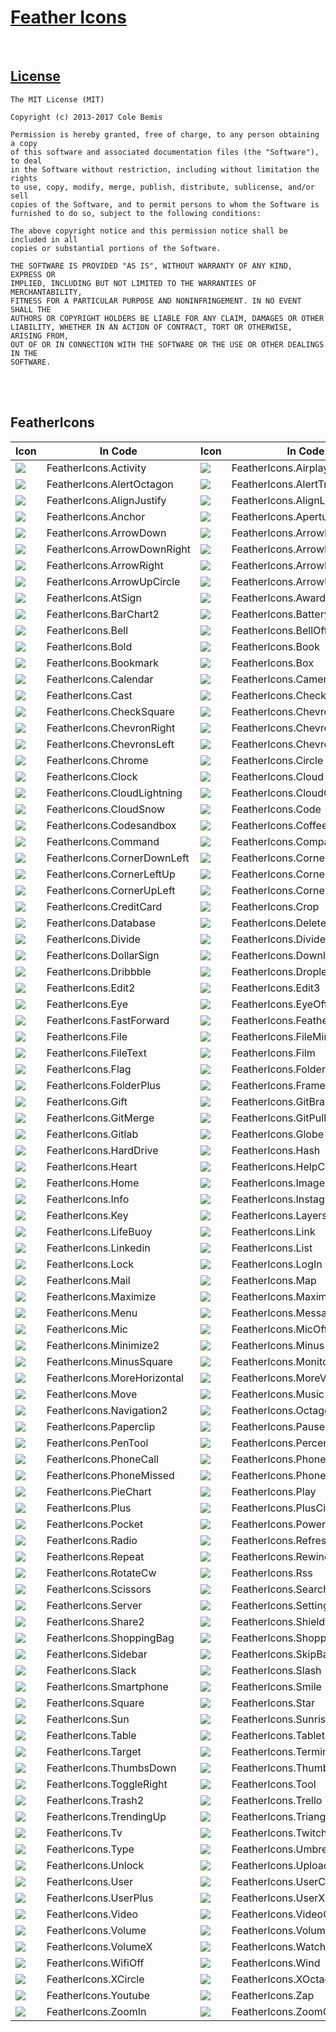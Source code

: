 # [Feather Icons](https://feathericons.com/)

<br />

## [License](https://github.com/feathericons/feather/blob/v4.29.0/LICENSE)

```
The MIT License (MIT)

Copyright (c) 2013-2017 Cole Bemis

Permission is hereby granted, free of charge, to any person obtaining a copy
of this software and associated documentation files (the "Software"), to deal
in the Software without restriction, including without limitation the rights
to use, copy, modify, merge, publish, distribute, sublicense, and/or sell
copies of the Software, and to permit persons to whom the Software is
furnished to do so, subject to the following conditions:

The above copyright notice and this permission notice shall be included in all
copies or substantial portions of the Software.

THE SOFTWARE IS PROVIDED "AS IS", WITHOUT WARRANTY OF ANY KIND, EXPRESS OR
IMPLIED, INCLUDING BUT NOT LIMITED TO THE WARRANTIES OF MERCHANTABILITY,
FITNESS FOR A PARTICULAR PURPOSE AND NONINFRINGEMENT. IN NO EVENT SHALL THE
AUTHORS OR COPYRIGHT HOLDERS BE LIABLE FOR ANY CLAIM, DAMAGES OR OTHER
LIABILITY, WHETHER IN AN ACTION OF CONTRACT, TORT OR OTHERWISE, ARISING FROM,
OUT OF OR IN CONNECTION WITH THE SOFTWARE OR THE USE OR OTHER DEALINGS IN THE
SOFTWARE.
```

<br /><br />


## FeatherIcons

| Icon | In Code | Icon | In Code | Icon | In Code |
| --- | --- | --- | --- | --- | --- |
| ![](https://raw.githubusercontent.com/feathericons/feather/v4.29.0/icons/activity.svg) | FeatherIcons.Activity | ![](https://raw.githubusercontent.com/feathericons/feather/v4.29.0/icons/airplay.svg) | FeatherIcons.Airplay | ![](https://raw.githubusercontent.com/feathericons/feather/v4.29.0/icons/alert-circle.svg) | FeatherIcons.AlertCircle |
| ![](https://raw.githubusercontent.com/feathericons/feather/v4.29.0/icons/alert-octagon.svg) | FeatherIcons.AlertOctagon | ![](https://raw.githubusercontent.com/feathericons/feather/v4.29.0/icons/alert-triangle.svg) | FeatherIcons.AlertTriangle | ![](https://raw.githubusercontent.com/feathericons/feather/v4.29.0/icons/align-center.svg) | FeatherIcons.AlignCenter |
| ![](https://raw.githubusercontent.com/feathericons/feather/v4.29.0/icons/align-justify.svg) | FeatherIcons.AlignJustify | ![](https://raw.githubusercontent.com/feathericons/feather/v4.29.0/icons/align-left.svg) | FeatherIcons.AlignLeft | ![](https://raw.githubusercontent.com/feathericons/feather/v4.29.0/icons/align-right.svg) | FeatherIcons.AlignRight |
| ![](https://raw.githubusercontent.com/feathericons/feather/v4.29.0/icons/anchor.svg) | FeatherIcons.Anchor | ![](https://raw.githubusercontent.com/feathericons/feather/v4.29.0/icons/aperture.svg) | FeatherIcons.Aperture | ![](https://raw.githubusercontent.com/feathericons/feather/v4.29.0/icons/archive.svg) | FeatherIcons.Archive |
| ![](https://raw.githubusercontent.com/feathericons/feather/v4.29.0/icons/arrow-down.svg) | FeatherIcons.ArrowDown | ![](https://raw.githubusercontent.com/feathericons/feather/v4.29.0/icons/arrow-down-circle.svg) | FeatherIcons.ArrowDownCircle | ![](https://raw.githubusercontent.com/feathericons/feather/v4.29.0/icons/arrow-down-left.svg) | FeatherIcons.ArrowDownLeft |
| ![](https://raw.githubusercontent.com/feathericons/feather/v4.29.0/icons/arrow-down-right.svg) | FeatherIcons.ArrowDownRight | ![](https://raw.githubusercontent.com/feathericons/feather/v4.29.0/icons/arrow-left.svg) | FeatherIcons.ArrowLeft | ![](https://raw.githubusercontent.com/feathericons/feather/v4.29.0/icons/arrow-left-circle.svg) | FeatherIcons.ArrowLeftCircle |
| ![](https://raw.githubusercontent.com/feathericons/feather/v4.29.0/icons/arrow-right.svg) | FeatherIcons.ArrowRight | ![](https://raw.githubusercontent.com/feathericons/feather/v4.29.0/icons/arrow-right-circle.svg) | FeatherIcons.ArrowRightCircle | ![](https://raw.githubusercontent.com/feathericons/feather/v4.29.0/icons/arrow-up.svg) | FeatherIcons.ArrowUp |
| ![](https://raw.githubusercontent.com/feathericons/feather/v4.29.0/icons/arrow-up-circle.svg) | FeatherIcons.ArrowUpCircle | ![](https://raw.githubusercontent.com/feathericons/feather/v4.29.0/icons/arrow-up-left.svg) | FeatherIcons.ArrowUpLeft | ![](https://raw.githubusercontent.com/feathericons/feather/v4.29.0/icons/arrow-up-right.svg) | FeatherIcons.ArrowUpRight |
| ![](https://raw.githubusercontent.com/feathericons/feather/v4.29.0/icons/at-sign.svg) | FeatherIcons.AtSign | ![](https://raw.githubusercontent.com/feathericons/feather/v4.29.0/icons/award.svg) | FeatherIcons.Award | ![](https://raw.githubusercontent.com/feathericons/feather/v4.29.0/icons/bar-chart.svg) | FeatherIcons.BarChart |
| ![](https://raw.githubusercontent.com/feathericons/feather/v4.29.0/icons/bar-chart-2.svg) | FeatherIcons.BarChart2 | ![](https://raw.githubusercontent.com/feathericons/feather/v4.29.0/icons/battery.svg) | FeatherIcons.Battery | ![](https://raw.githubusercontent.com/feathericons/feather/v4.29.0/icons/battery-charging.svg) | FeatherIcons.BatteryCharging |
| ![](https://raw.githubusercontent.com/feathericons/feather/v4.29.0/icons/bell.svg) | FeatherIcons.Bell | ![](https://raw.githubusercontent.com/feathericons/feather/v4.29.0/icons/bell-off.svg) | FeatherIcons.BellOff | ![](https://raw.githubusercontent.com/feathericons/feather/v4.29.0/icons/bluetooth.svg) | FeatherIcons.Bluetooth |
| ![](https://raw.githubusercontent.com/feathericons/feather/v4.29.0/icons/bold.svg) | FeatherIcons.Bold | ![](https://raw.githubusercontent.com/feathericons/feather/v4.29.0/icons/book.svg) | FeatherIcons.Book | ![](https://raw.githubusercontent.com/feathericons/feather/v4.29.0/icons/book-open.svg) | FeatherIcons.BookOpen |
| ![](https://raw.githubusercontent.com/feathericons/feather/v4.29.0/icons/bookmark.svg) | FeatherIcons.Bookmark | ![](https://raw.githubusercontent.com/feathericons/feather/v4.29.0/icons/box.svg) | FeatherIcons.Box | ![](https://raw.githubusercontent.com/feathericons/feather/v4.29.0/icons/briefcase.svg) | FeatherIcons.Briefcase |
| ![](https://raw.githubusercontent.com/feathericons/feather/v4.29.0/icons/calendar.svg) | FeatherIcons.Calendar | ![](https://raw.githubusercontent.com/feathericons/feather/v4.29.0/icons/camera.svg) | FeatherIcons.Camera | ![](https://raw.githubusercontent.com/feathericons/feather/v4.29.0/icons/camera-off.svg) | FeatherIcons.CameraOff |
| ![](https://raw.githubusercontent.com/feathericons/feather/v4.29.0/icons/cast.svg) | FeatherIcons.Cast | ![](https://raw.githubusercontent.com/feathericons/feather/v4.29.0/icons/check.svg) | FeatherIcons.Check | ![](https://raw.githubusercontent.com/feathericons/feather/v4.29.0/icons/check-circle.svg) | FeatherIcons.CheckCircle |
| ![](https://raw.githubusercontent.com/feathericons/feather/v4.29.0/icons/check-square.svg) | FeatherIcons.CheckSquare | ![](https://raw.githubusercontent.com/feathericons/feather/v4.29.0/icons/chevron-down.svg) | FeatherIcons.ChevronDown | ![](https://raw.githubusercontent.com/feathericons/feather/v4.29.0/icons/chevron-left.svg) | FeatherIcons.ChevronLeft |
| ![](https://raw.githubusercontent.com/feathericons/feather/v4.29.0/icons/chevron-right.svg) | FeatherIcons.ChevronRight | ![](https://raw.githubusercontent.com/feathericons/feather/v4.29.0/icons/chevron-up.svg) | FeatherIcons.ChevronUp | ![](https://raw.githubusercontent.com/feathericons/feather/v4.29.0/icons/chevrons-down.svg) | FeatherIcons.ChevronsDown |
| ![](https://raw.githubusercontent.com/feathericons/feather/v4.29.0/icons/chevrons-left.svg) | FeatherIcons.ChevronsLeft | ![](https://raw.githubusercontent.com/feathericons/feather/v4.29.0/icons/chevrons-right.svg) | FeatherIcons.ChevronsRight | ![](https://raw.githubusercontent.com/feathericons/feather/v4.29.0/icons/chevrons-up.svg) | FeatherIcons.ChevronsUp |
| ![](https://raw.githubusercontent.com/feathericons/feather/v4.29.0/icons/chrome.svg) | FeatherIcons.Chrome | ![](https://raw.githubusercontent.com/feathericons/feather/v4.29.0/icons/circle.svg) | FeatherIcons.Circle | ![](https://raw.githubusercontent.com/feathericons/feather/v4.29.0/icons/clipboard.svg) | FeatherIcons.Clipboard |
| ![](https://raw.githubusercontent.com/feathericons/feather/v4.29.0/icons/clock.svg) | FeatherIcons.Clock | ![](https://raw.githubusercontent.com/feathericons/feather/v4.29.0/icons/cloud.svg) | FeatherIcons.Cloud | ![](https://raw.githubusercontent.com/feathericons/feather/v4.29.0/icons/cloud-drizzle.svg) | FeatherIcons.CloudDrizzle |
| ![](https://raw.githubusercontent.com/feathericons/feather/v4.29.0/icons/cloud-lightning.svg) | FeatherIcons.CloudLightning | ![](https://raw.githubusercontent.com/feathericons/feather/v4.29.0/icons/cloud-off.svg) | FeatherIcons.CloudOff | ![](https://raw.githubusercontent.com/feathericons/feather/v4.29.0/icons/cloud-rain.svg) | FeatherIcons.CloudRain |
| ![](https://raw.githubusercontent.com/feathericons/feather/v4.29.0/icons/cloud-snow.svg) | FeatherIcons.CloudSnow | ![](https://raw.githubusercontent.com/feathericons/feather/v4.29.0/icons/code.svg) | FeatherIcons.Code | ![](https://raw.githubusercontent.com/feathericons/feather/v4.29.0/icons/codepen.svg) | FeatherIcons.Codepen |
| ![](https://raw.githubusercontent.com/feathericons/feather/v4.29.0/icons/codesandbox.svg) | FeatherIcons.Codesandbox | ![](https://raw.githubusercontent.com/feathericons/feather/v4.29.0/icons/coffee.svg) | FeatherIcons.Coffee | ![](https://raw.githubusercontent.com/feathericons/feather/v4.29.0/icons/columns.svg) | FeatherIcons.Columns |
| ![](https://raw.githubusercontent.com/feathericons/feather/v4.29.0/icons/command.svg) | FeatherIcons.Command | ![](https://raw.githubusercontent.com/feathericons/feather/v4.29.0/icons/compass.svg) | FeatherIcons.Compass | ![](https://raw.githubusercontent.com/feathericons/feather/v4.29.0/icons/copy.svg) | FeatherIcons.Copy |
| ![](https://raw.githubusercontent.com/feathericons/feather/v4.29.0/icons/corner-down-left.svg) | FeatherIcons.CornerDownLeft | ![](https://raw.githubusercontent.com/feathericons/feather/v4.29.0/icons/corner-down-right.svg) | FeatherIcons.CornerDownRight | ![](https://raw.githubusercontent.com/feathericons/feather/v4.29.0/icons/corner-left-down.svg) | FeatherIcons.CornerLeftDown |
| ![](https://raw.githubusercontent.com/feathericons/feather/v4.29.0/icons/corner-left-up.svg) | FeatherIcons.CornerLeftUp | ![](https://raw.githubusercontent.com/feathericons/feather/v4.29.0/icons/corner-right-down.svg) | FeatherIcons.CornerRightDown | ![](https://raw.githubusercontent.com/feathericons/feather/v4.29.0/icons/corner-right-up.svg) | FeatherIcons.CornerRightUp |
| ![](https://raw.githubusercontent.com/feathericons/feather/v4.29.0/icons/corner-up-left.svg) | FeatherIcons.CornerUpLeft | ![](https://raw.githubusercontent.com/feathericons/feather/v4.29.0/icons/corner-up-right.svg) | FeatherIcons.CornerUpRight | ![](https://raw.githubusercontent.com/feathericons/feather/v4.29.0/icons/cpu.svg) | FeatherIcons.Cpu |
| ![](https://raw.githubusercontent.com/feathericons/feather/v4.29.0/icons/credit-card.svg) | FeatherIcons.CreditCard | ![](https://raw.githubusercontent.com/feathericons/feather/v4.29.0/icons/crop.svg) | FeatherIcons.Crop | ![](https://raw.githubusercontent.com/feathericons/feather/v4.29.0/icons/crosshair.svg) | FeatherIcons.Crosshair |
| ![](https://raw.githubusercontent.com/feathericons/feather/v4.29.0/icons/database.svg) | FeatherIcons.Database | ![](https://raw.githubusercontent.com/feathericons/feather/v4.29.0/icons/delete.svg) | FeatherIcons.Delete | ![](https://raw.githubusercontent.com/feathericons/feather/v4.29.0/icons/disc.svg) | FeatherIcons.Disc |
| ![](https://raw.githubusercontent.com/feathericons/feather/v4.29.0/icons/divide.svg) | FeatherIcons.Divide | ![](https://raw.githubusercontent.com/feathericons/feather/v4.29.0/icons/divide-circle.svg) | FeatherIcons.DivideCircle | ![](https://raw.githubusercontent.com/feathericons/feather/v4.29.0/icons/divide-square.svg) | FeatherIcons.DivideSquare |
| ![](https://raw.githubusercontent.com/feathericons/feather/v4.29.0/icons/dollar-sign.svg) | FeatherIcons.DollarSign | ![](https://raw.githubusercontent.com/feathericons/feather/v4.29.0/icons/download.svg) | FeatherIcons.Download | ![](https://raw.githubusercontent.com/feathericons/feather/v4.29.0/icons/download-cloud.svg) | FeatherIcons.DownloadCloud |
| ![](https://raw.githubusercontent.com/feathericons/feather/v4.29.0/icons/dribbble.svg) | FeatherIcons.Dribbble | ![](https://raw.githubusercontent.com/feathericons/feather/v4.29.0/icons/droplet.svg) | FeatherIcons.Droplet | ![](https://raw.githubusercontent.com/feathericons/feather/v4.29.0/icons/edit.svg) | FeatherIcons.Edit |
| ![](https://raw.githubusercontent.com/feathericons/feather/v4.29.0/icons/edit-2.svg) | FeatherIcons.Edit2 | ![](https://raw.githubusercontent.com/feathericons/feather/v4.29.0/icons/edit-3.svg) | FeatherIcons.Edit3 | ![](https://raw.githubusercontent.com/feathericons/feather/v4.29.0/icons/external-link.svg) | FeatherIcons.ExternalLink |
| ![](https://raw.githubusercontent.com/feathericons/feather/v4.29.0/icons/eye.svg) | FeatherIcons.Eye | ![](https://raw.githubusercontent.com/feathericons/feather/v4.29.0/icons/eye-off.svg) | FeatherIcons.EyeOff | ![](https://raw.githubusercontent.com/feathericons/feather/v4.29.0/icons/facebook.svg) | FeatherIcons.Facebook |
| ![](https://raw.githubusercontent.com/feathericons/feather/v4.29.0/icons/fast-forward.svg) | FeatherIcons.FastForward | ![](https://raw.githubusercontent.com/feathericons/feather/v4.29.0/icons/feather.svg) | FeatherIcons.Feather | ![](https://raw.githubusercontent.com/feathericons/feather/v4.29.0/icons/figma.svg) | FeatherIcons.Figma |
| ![](https://raw.githubusercontent.com/feathericons/feather/v4.29.0/icons/file.svg) | FeatherIcons.File | ![](https://raw.githubusercontent.com/feathericons/feather/v4.29.0/icons/file-minus.svg) | FeatherIcons.FileMinus | ![](https://raw.githubusercontent.com/feathericons/feather/v4.29.0/icons/file-plus.svg) | FeatherIcons.FilePlus |
| ![](https://raw.githubusercontent.com/feathericons/feather/v4.29.0/icons/file-text.svg) | FeatherIcons.FileText | ![](https://raw.githubusercontent.com/feathericons/feather/v4.29.0/icons/film.svg) | FeatherIcons.Film | ![](https://raw.githubusercontent.com/feathericons/feather/v4.29.0/icons/filter.svg) | FeatherIcons.Filter |
| ![](https://raw.githubusercontent.com/feathericons/feather/v4.29.0/icons/flag.svg) | FeatherIcons.Flag | ![](https://raw.githubusercontent.com/feathericons/feather/v4.29.0/icons/folder.svg) | FeatherIcons.Folder | ![](https://raw.githubusercontent.com/feathericons/feather/v4.29.0/icons/folder-minus.svg) | FeatherIcons.FolderMinus |
| ![](https://raw.githubusercontent.com/feathericons/feather/v4.29.0/icons/folder-plus.svg) | FeatherIcons.FolderPlus | ![](https://raw.githubusercontent.com/feathericons/feather/v4.29.0/icons/framer.svg) | FeatherIcons.Framer | ![](https://raw.githubusercontent.com/feathericons/feather/v4.29.0/icons/frown.svg) | FeatherIcons.Frown |
| ![](https://raw.githubusercontent.com/feathericons/feather/v4.29.0/icons/gift.svg) | FeatherIcons.Gift | ![](https://raw.githubusercontent.com/feathericons/feather/v4.29.0/icons/git-branch.svg) | FeatherIcons.GitBranch | ![](https://raw.githubusercontent.com/feathericons/feather/v4.29.0/icons/git-commit.svg) | FeatherIcons.GitCommit |
| ![](https://raw.githubusercontent.com/feathericons/feather/v4.29.0/icons/git-merge.svg) | FeatherIcons.GitMerge | ![](https://raw.githubusercontent.com/feathericons/feather/v4.29.0/icons/git-pull-request.svg) | FeatherIcons.GitPullRequest | ![](https://raw.githubusercontent.com/feathericons/feather/v4.29.0/icons/github.svg) | FeatherIcons.Github |
| ![](https://raw.githubusercontent.com/feathericons/feather/v4.29.0/icons/gitlab.svg) | FeatherIcons.Gitlab | ![](https://raw.githubusercontent.com/feathericons/feather/v4.29.0/icons/globe.svg) | FeatherIcons.Globe | ![](https://raw.githubusercontent.com/feathericons/feather/v4.29.0/icons/grid.svg) | FeatherIcons.Grid |
| ![](https://raw.githubusercontent.com/feathericons/feather/v4.29.0/icons/hard-drive.svg) | FeatherIcons.HardDrive | ![](https://raw.githubusercontent.com/feathericons/feather/v4.29.0/icons/hash.svg) | FeatherIcons.Hash | ![](https://raw.githubusercontent.com/feathericons/feather/v4.29.0/icons/headphones.svg) | FeatherIcons.Headphones |
| ![](https://raw.githubusercontent.com/feathericons/feather/v4.29.0/icons/heart.svg) | FeatherIcons.Heart | ![](https://raw.githubusercontent.com/feathericons/feather/v4.29.0/icons/help-circle.svg) | FeatherIcons.HelpCircle | ![](https://raw.githubusercontent.com/feathericons/feather/v4.29.0/icons/hexagon.svg) | FeatherIcons.Hexagon |
| ![](https://raw.githubusercontent.com/feathericons/feather/v4.29.0/icons/home.svg) | FeatherIcons.Home | ![](https://raw.githubusercontent.com/feathericons/feather/v4.29.0/icons/image.svg) | FeatherIcons.Image | ![](https://raw.githubusercontent.com/feathericons/feather/v4.29.0/icons/inbox.svg) | FeatherIcons.Inbox |
| ![](https://raw.githubusercontent.com/feathericons/feather/v4.29.0/icons/info.svg) | FeatherIcons.Info | ![](https://raw.githubusercontent.com/feathericons/feather/v4.29.0/icons/instagram.svg) | FeatherIcons.Instagram | ![](https://raw.githubusercontent.com/feathericons/feather/v4.29.0/icons/italic.svg) | FeatherIcons.Italic |
| ![](https://raw.githubusercontent.com/feathericons/feather/v4.29.0/icons/key.svg) | FeatherIcons.Key | ![](https://raw.githubusercontent.com/feathericons/feather/v4.29.0/icons/layers.svg) | FeatherIcons.Layers | ![](https://raw.githubusercontent.com/feathericons/feather/v4.29.0/icons/layout.svg) | FeatherIcons.Layout |
| ![](https://raw.githubusercontent.com/feathericons/feather/v4.29.0/icons/life-buoy.svg) | FeatherIcons.LifeBuoy | ![](https://raw.githubusercontent.com/feathericons/feather/v4.29.0/icons/link.svg) | FeatherIcons.Link | ![](https://raw.githubusercontent.com/feathericons/feather/v4.29.0/icons/link-2.svg) | FeatherIcons.Link2 |
| ![](https://raw.githubusercontent.com/feathericons/feather/v4.29.0/icons/linkedin.svg) | FeatherIcons.Linkedin | ![](https://raw.githubusercontent.com/feathericons/feather/v4.29.0/icons/list.svg) | FeatherIcons.List | ![](https://raw.githubusercontent.com/feathericons/feather/v4.29.0/icons/loader.svg) | FeatherIcons.Loader |
| ![](https://raw.githubusercontent.com/feathericons/feather/v4.29.0/icons/lock.svg) | FeatherIcons.Lock | ![](https://raw.githubusercontent.com/feathericons/feather/v4.29.0/icons/log-in.svg) | FeatherIcons.LogIn | ![](https://raw.githubusercontent.com/feathericons/feather/v4.29.0/icons/log-out.svg) | FeatherIcons.LogOut |
| ![](https://raw.githubusercontent.com/feathericons/feather/v4.29.0/icons/mail.svg) | FeatherIcons.Mail | ![](https://raw.githubusercontent.com/feathericons/feather/v4.29.0/icons/map.svg) | FeatherIcons.Map | ![](https://raw.githubusercontent.com/feathericons/feather/v4.29.0/icons/map-pin.svg) | FeatherIcons.MapPin |
| ![](https://raw.githubusercontent.com/feathericons/feather/v4.29.0/icons/maximize.svg) | FeatherIcons.Maximize | ![](https://raw.githubusercontent.com/feathericons/feather/v4.29.0/icons/maximize-2.svg) | FeatherIcons.Maximize2 | ![](https://raw.githubusercontent.com/feathericons/feather/v4.29.0/icons/meh.svg) | FeatherIcons.Meh |
| ![](https://raw.githubusercontent.com/feathericons/feather/v4.29.0/icons/menu.svg) | FeatherIcons.Menu | ![](https://raw.githubusercontent.com/feathericons/feather/v4.29.0/icons/message-circle.svg) | FeatherIcons.MessageCircle | ![](https://raw.githubusercontent.com/feathericons/feather/v4.29.0/icons/message-square.svg) | FeatherIcons.MessageSquare |
| ![](https://raw.githubusercontent.com/feathericons/feather/v4.29.0/icons/mic.svg) | FeatherIcons.Mic | ![](https://raw.githubusercontent.com/feathericons/feather/v4.29.0/icons/mic-off.svg) | FeatherIcons.MicOff | ![](https://raw.githubusercontent.com/feathericons/feather/v4.29.0/icons/minimize.svg) | FeatherIcons.Minimize |
| ![](https://raw.githubusercontent.com/feathericons/feather/v4.29.0/icons/minimize-2.svg) | FeatherIcons.Minimize2 | ![](https://raw.githubusercontent.com/feathericons/feather/v4.29.0/icons/minus.svg) | FeatherIcons.Minus | ![](https://raw.githubusercontent.com/feathericons/feather/v4.29.0/icons/minus-circle.svg) | FeatherIcons.MinusCircle |
| ![](https://raw.githubusercontent.com/feathericons/feather/v4.29.0/icons/minus-square.svg) | FeatherIcons.MinusSquare | ![](https://raw.githubusercontent.com/feathericons/feather/v4.29.0/icons/monitor.svg) | FeatherIcons.Monitor | ![](https://raw.githubusercontent.com/feathericons/feather/v4.29.0/icons/moon.svg) | FeatherIcons.Moon |
| ![](https://raw.githubusercontent.com/feathericons/feather/v4.29.0/icons/more-horizontal.svg) | FeatherIcons.MoreHorizontal | ![](https://raw.githubusercontent.com/feathericons/feather/v4.29.0/icons/more-vertical.svg) | FeatherIcons.MoreVertical | ![](https://raw.githubusercontent.com/feathericons/feather/v4.29.0/icons/mouse-pointer.svg) | FeatherIcons.MousePointer |
| ![](https://raw.githubusercontent.com/feathericons/feather/v4.29.0/icons/move.svg) | FeatherIcons.Move | ![](https://raw.githubusercontent.com/feathericons/feather/v4.29.0/icons/music.svg) | FeatherIcons.Music | ![](https://raw.githubusercontent.com/feathericons/feather/v4.29.0/icons/navigation.svg) | FeatherIcons.Navigation |
| ![](https://raw.githubusercontent.com/feathericons/feather/v4.29.0/icons/navigation-2.svg) | FeatherIcons.Navigation2 | ![](https://raw.githubusercontent.com/feathericons/feather/v4.29.0/icons/octagon.svg) | FeatherIcons.Octagon | ![](https://raw.githubusercontent.com/feathericons/feather/v4.29.0/icons/package.svg) | FeatherIcons.Package |
| ![](https://raw.githubusercontent.com/feathericons/feather/v4.29.0/icons/paperclip.svg) | FeatherIcons.Paperclip | ![](https://raw.githubusercontent.com/feathericons/feather/v4.29.0/icons/pause.svg) | FeatherIcons.Pause | ![](https://raw.githubusercontent.com/feathericons/feather/v4.29.0/icons/pause-circle.svg) | FeatherIcons.PauseCircle |
| ![](https://raw.githubusercontent.com/feathericons/feather/v4.29.0/icons/pen-tool.svg) | FeatherIcons.PenTool | ![](https://raw.githubusercontent.com/feathericons/feather/v4.29.0/icons/percent.svg) | FeatherIcons.Percent | ![](https://raw.githubusercontent.com/feathericons/feather/v4.29.0/icons/phone.svg) | FeatherIcons.Phone |
| ![](https://raw.githubusercontent.com/feathericons/feather/v4.29.0/icons/phone-call.svg) | FeatherIcons.PhoneCall | ![](https://raw.githubusercontent.com/feathericons/feather/v4.29.0/icons/phone-forwarded.svg) | FeatherIcons.PhoneForwarded | ![](https://raw.githubusercontent.com/feathericons/feather/v4.29.0/icons/phone-incoming.svg) | FeatherIcons.PhoneIncoming |
| ![](https://raw.githubusercontent.com/feathericons/feather/v4.29.0/icons/phone-missed.svg) | FeatherIcons.PhoneMissed | ![](https://raw.githubusercontent.com/feathericons/feather/v4.29.0/icons/phone-off.svg) | FeatherIcons.PhoneOff | ![](https://raw.githubusercontent.com/feathericons/feather/v4.29.0/icons/phone-outgoing.svg) | FeatherIcons.PhoneOutgoing |
| ![](https://raw.githubusercontent.com/feathericons/feather/v4.29.0/icons/pie-chart.svg) | FeatherIcons.PieChart | ![](https://raw.githubusercontent.com/feathericons/feather/v4.29.0/icons/play.svg) | FeatherIcons.Play | ![](https://raw.githubusercontent.com/feathericons/feather/v4.29.0/icons/play-circle.svg) | FeatherIcons.PlayCircle |
| ![](https://raw.githubusercontent.com/feathericons/feather/v4.29.0/icons/plus.svg) | FeatherIcons.Plus | ![](https://raw.githubusercontent.com/feathericons/feather/v4.29.0/icons/plus-circle.svg) | FeatherIcons.PlusCircle | ![](https://raw.githubusercontent.com/feathericons/feather/v4.29.0/icons/plus-square.svg) | FeatherIcons.PlusSquare |
| ![](https://raw.githubusercontent.com/feathericons/feather/v4.29.0/icons/pocket.svg) | FeatherIcons.Pocket | ![](https://raw.githubusercontent.com/feathericons/feather/v4.29.0/icons/power.svg) | FeatherIcons.Power | ![](https://raw.githubusercontent.com/feathericons/feather/v4.29.0/icons/printer.svg) | FeatherIcons.Printer |
| ![](https://raw.githubusercontent.com/feathericons/feather/v4.29.0/icons/radio.svg) | FeatherIcons.Radio | ![](https://raw.githubusercontent.com/feathericons/feather/v4.29.0/icons/refresh-ccw.svg) | FeatherIcons.RefreshCcw | ![](https://raw.githubusercontent.com/feathericons/feather/v4.29.0/icons/refresh-cw.svg) | FeatherIcons.RefreshCw |
| ![](https://raw.githubusercontent.com/feathericons/feather/v4.29.0/icons/repeat.svg) | FeatherIcons.Repeat | ![](https://raw.githubusercontent.com/feathericons/feather/v4.29.0/icons/rewind.svg) | FeatherIcons.Rewind | ![](https://raw.githubusercontent.com/feathericons/feather/v4.29.0/icons/rotate-ccw.svg) | FeatherIcons.RotateCcw |
| ![](https://raw.githubusercontent.com/feathericons/feather/v4.29.0/icons/rotate-cw.svg) | FeatherIcons.RotateCw | ![](https://raw.githubusercontent.com/feathericons/feather/v4.29.0/icons/rss.svg) | FeatherIcons.Rss | ![](https://raw.githubusercontent.com/feathericons/feather/v4.29.0/icons/save.svg) | FeatherIcons.Save |
| ![](https://raw.githubusercontent.com/feathericons/feather/v4.29.0/icons/scissors.svg) | FeatherIcons.Scissors | ![](https://raw.githubusercontent.com/feathericons/feather/v4.29.0/icons/search.svg) | FeatherIcons.Search | ![](https://raw.githubusercontent.com/feathericons/feather/v4.29.0/icons/send.svg) | FeatherIcons.Send |
| ![](https://raw.githubusercontent.com/feathericons/feather/v4.29.0/icons/server.svg) | FeatherIcons.Server | ![](https://raw.githubusercontent.com/feathericons/feather/v4.29.0/icons/settings.svg) | FeatherIcons.Settings | ![](https://raw.githubusercontent.com/feathericons/feather/v4.29.0/icons/share.svg) | FeatherIcons.Share |
| ![](https://raw.githubusercontent.com/feathericons/feather/v4.29.0/icons/share-2.svg) | FeatherIcons.Share2 | ![](https://raw.githubusercontent.com/feathericons/feather/v4.29.0/icons/shield.svg) | FeatherIcons.Shield | ![](https://raw.githubusercontent.com/feathericons/feather/v4.29.0/icons/shield-off.svg) | FeatherIcons.ShieldOff |
| ![](https://raw.githubusercontent.com/feathericons/feather/v4.29.0/icons/shopping-bag.svg) | FeatherIcons.ShoppingBag | ![](https://raw.githubusercontent.com/feathericons/feather/v4.29.0/icons/shopping-cart.svg) | FeatherIcons.ShoppingCart | ![](https://raw.githubusercontent.com/feathericons/feather/v4.29.0/icons/shuffle.svg) | FeatherIcons.Shuffle |
| ![](https://raw.githubusercontent.com/feathericons/feather/v4.29.0/icons/sidebar.svg) | FeatherIcons.Sidebar | ![](https://raw.githubusercontent.com/feathericons/feather/v4.29.0/icons/skip-back.svg) | FeatherIcons.SkipBack | ![](https://raw.githubusercontent.com/feathericons/feather/v4.29.0/icons/skip-forward.svg) | FeatherIcons.SkipForward |
| ![](https://raw.githubusercontent.com/feathericons/feather/v4.29.0/icons/slack.svg) | FeatherIcons.Slack | ![](https://raw.githubusercontent.com/feathericons/feather/v4.29.0/icons/slash.svg) | FeatherIcons.Slash | ![](https://raw.githubusercontent.com/feathericons/feather/v4.29.0/icons/sliders.svg) | FeatherIcons.Sliders |
| ![](https://raw.githubusercontent.com/feathericons/feather/v4.29.0/icons/smartphone.svg) | FeatherIcons.Smartphone | ![](https://raw.githubusercontent.com/feathericons/feather/v4.29.0/icons/smile.svg) | FeatherIcons.Smile | ![](https://raw.githubusercontent.com/feathericons/feather/v4.29.0/icons/speaker.svg) | FeatherIcons.Speaker |
| ![](https://raw.githubusercontent.com/feathericons/feather/v4.29.0/icons/square.svg) | FeatherIcons.Square | ![](https://raw.githubusercontent.com/feathericons/feather/v4.29.0/icons/star.svg) | FeatherIcons.Star | ![](https://raw.githubusercontent.com/feathericons/feather/v4.29.0/icons/stop-circle.svg) | FeatherIcons.StopCircle |
| ![](https://raw.githubusercontent.com/feathericons/feather/v4.29.0/icons/sun.svg) | FeatherIcons.Sun | ![](https://raw.githubusercontent.com/feathericons/feather/v4.29.0/icons/sunrise.svg) | FeatherIcons.Sunrise | ![](https://raw.githubusercontent.com/feathericons/feather/v4.29.0/icons/sunset.svg) | FeatherIcons.Sunset |
| ![](https://raw.githubusercontent.com/feathericons/feather/v4.29.0/icons/table.svg) | FeatherIcons.Table | ![](https://raw.githubusercontent.com/feathericons/feather/v4.29.0/icons/tablet.svg) | FeatherIcons.Tablet | ![](https://raw.githubusercontent.com/feathericons/feather/v4.29.0/icons/tag.svg) | FeatherIcons.Tag |
| ![](https://raw.githubusercontent.com/feathericons/feather/v4.29.0/icons/target.svg) | FeatherIcons.Target | ![](https://raw.githubusercontent.com/feathericons/feather/v4.29.0/icons/terminal.svg) | FeatherIcons.Terminal | ![](https://raw.githubusercontent.com/feathericons/feather/v4.29.0/icons/thermometer.svg) | FeatherIcons.Thermometer |
| ![](https://raw.githubusercontent.com/feathericons/feather/v4.29.0/icons/thumbs-down.svg) | FeatherIcons.ThumbsDown | ![](https://raw.githubusercontent.com/feathericons/feather/v4.29.0/icons/thumbs-up.svg) | FeatherIcons.ThumbsUp | ![](https://raw.githubusercontent.com/feathericons/feather/v4.29.0/icons/toggle-left.svg) | FeatherIcons.ToggleLeft |
| ![](https://raw.githubusercontent.com/feathericons/feather/v4.29.0/icons/toggle-right.svg) | FeatherIcons.ToggleRight | ![](https://raw.githubusercontent.com/feathericons/feather/v4.29.0/icons/tool.svg) | FeatherIcons.Tool | ![](https://raw.githubusercontent.com/feathericons/feather/v4.29.0/icons/trash.svg) | FeatherIcons.Trash |
| ![](https://raw.githubusercontent.com/feathericons/feather/v4.29.0/icons/trash-2.svg) | FeatherIcons.Trash2 | ![](https://raw.githubusercontent.com/feathericons/feather/v4.29.0/icons/trello.svg) | FeatherIcons.Trello | ![](https://raw.githubusercontent.com/feathericons/feather/v4.29.0/icons/trending-down.svg) | FeatherIcons.TrendingDown |
| ![](https://raw.githubusercontent.com/feathericons/feather/v4.29.0/icons/trending-up.svg) | FeatherIcons.TrendingUp | ![](https://raw.githubusercontent.com/feathericons/feather/v4.29.0/icons/triangle.svg) | FeatherIcons.Triangle | ![](https://raw.githubusercontent.com/feathericons/feather/v4.29.0/icons/truck.svg) | FeatherIcons.Truck |
| ![](https://raw.githubusercontent.com/feathericons/feather/v4.29.0/icons/tv.svg) | FeatherIcons.Tv | ![](https://raw.githubusercontent.com/feathericons/feather/v4.29.0/icons/twitch.svg) | FeatherIcons.Twitch | ![](https://raw.githubusercontent.com/feathericons/feather/v4.29.0/icons/twitter.svg) | FeatherIcons.Twitter |
| ![](https://raw.githubusercontent.com/feathericons/feather/v4.29.0/icons/type.svg) | FeatherIcons.Type | ![](https://raw.githubusercontent.com/feathericons/feather/v4.29.0/icons/umbrella.svg) | FeatherIcons.Umbrella | ![](https://raw.githubusercontent.com/feathericons/feather/v4.29.0/icons/underline.svg) | FeatherIcons.Underline |
| ![](https://raw.githubusercontent.com/feathericons/feather/v4.29.0/icons/unlock.svg) | FeatherIcons.Unlock | ![](https://raw.githubusercontent.com/feathericons/feather/v4.29.0/icons/upload.svg) | FeatherIcons.Upload | ![](https://raw.githubusercontent.com/feathericons/feather/v4.29.0/icons/upload-cloud.svg) | FeatherIcons.UploadCloud |
| ![](https://raw.githubusercontent.com/feathericons/feather/v4.29.0/icons/user.svg) | FeatherIcons.User | ![](https://raw.githubusercontent.com/feathericons/feather/v4.29.0/icons/user-check.svg) | FeatherIcons.UserCheck | ![](https://raw.githubusercontent.com/feathericons/feather/v4.29.0/icons/user-minus.svg) | FeatherIcons.UserMinus |
| ![](https://raw.githubusercontent.com/feathericons/feather/v4.29.0/icons/user-plus.svg) | FeatherIcons.UserPlus | ![](https://raw.githubusercontent.com/feathericons/feather/v4.29.0/icons/user-x.svg) | FeatherIcons.UserX | ![](https://raw.githubusercontent.com/feathericons/feather/v4.29.0/icons/users.svg) | FeatherIcons.Users |
| ![](https://raw.githubusercontent.com/feathericons/feather/v4.29.0/icons/video.svg) | FeatherIcons.Video | ![](https://raw.githubusercontent.com/feathericons/feather/v4.29.0/icons/video-off.svg) | FeatherIcons.VideoOff | ![](https://raw.githubusercontent.com/feathericons/feather/v4.29.0/icons/voicemail.svg) | FeatherIcons.Voicemail |
| ![](https://raw.githubusercontent.com/feathericons/feather/v4.29.0/icons/volume.svg) | FeatherIcons.Volume | ![](https://raw.githubusercontent.com/feathericons/feather/v4.29.0/icons/volume-1.svg) | FeatherIcons.Volume1 | ![](https://raw.githubusercontent.com/feathericons/feather/v4.29.0/icons/volume-2.svg) | FeatherIcons.Volume2 |
| ![](https://raw.githubusercontent.com/feathericons/feather/v4.29.0/icons/volume-x.svg) | FeatherIcons.VolumeX | ![](https://raw.githubusercontent.com/feathericons/feather/v4.29.0/icons/watch.svg) | FeatherIcons.Watch | ![](https://raw.githubusercontent.com/feathericons/feather/v4.29.0/icons/wifi.svg) | FeatherIcons.Wifi |
| ![](https://raw.githubusercontent.com/feathericons/feather/v4.29.0/icons/wifi-off.svg) | FeatherIcons.WifiOff | ![](https://raw.githubusercontent.com/feathericons/feather/v4.29.0/icons/wind.svg) | FeatherIcons.Wind | ![](https://raw.githubusercontent.com/feathericons/feather/v4.29.0/icons/x.svg) | FeatherIcons.X |
| ![](https://raw.githubusercontent.com/feathericons/feather/v4.29.0/icons/x-circle.svg) | FeatherIcons.XCircle | ![](https://raw.githubusercontent.com/feathericons/feather/v4.29.0/icons/x-octagon.svg) | FeatherIcons.XOctagon | ![](https://raw.githubusercontent.com/feathericons/feather/v4.29.0/icons/x-square.svg) | FeatherIcons.XSquare |
| ![](https://raw.githubusercontent.com/feathericons/feather/v4.29.0/icons/youtube.svg) | FeatherIcons.Youtube | ![](https://raw.githubusercontent.com/feathericons/feather/v4.29.0/icons/zap.svg) | FeatherIcons.Zap | ![](https://raw.githubusercontent.com/feathericons/feather/v4.29.0/icons/zap-off.svg) | FeatherIcons.ZapOff |
| ![](https://raw.githubusercontent.com/feathericons/feather/v4.29.0/icons/zoom-in.svg) | FeatherIcons.ZoomIn | ![](https://raw.githubusercontent.com/feathericons/feather/v4.29.0/icons/zoom-out.svg) | FeatherIcons.ZoomOut |